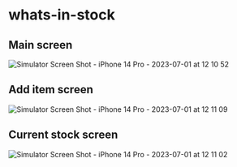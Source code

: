 # whats-in-stock

## Main screen
![Simulator Screen Shot - iPhone 14 Pro - 2023-07-01 at 12 10 52](https://github.com/Larsdotpy/whats-in-stock/assets/103534528/132d4ab9-0e21-45eb-83f0-e32313d005e4)

## Add item screen
![Simulator Screen Shot - iPhone 14 Pro - 2023-07-01 at 12 11 09](https://github.com/Larsdotpy/whats-in-stock/assets/103534528/cb540307-491f-49ef-a7ae-c36bfed758a3)


## Current stock screen
![Simulator Screen Shot - iPhone 14 Pro - 2023-07-01 at 12 11 02](https://github.com/Larsdotpy/whats-in-stock/assets/103534528/a6d97d68-dc83-4674-9a45-069f8a7b69ac)
